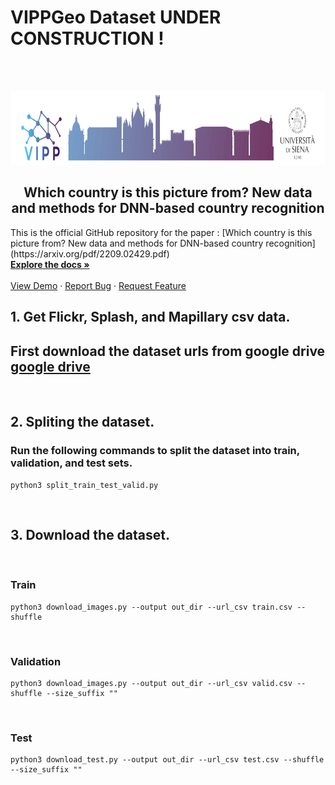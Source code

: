 # VIPPGeo Dataset UNDER CONSTRUCTION !
&nbsp;



<!-- PROJECT LOGO -->
<br />
<div align="center">
  <a href="http://clem.dii.unisi.it/~vipp/index.html">
    <img src="images/vipplogo2020-1466x236.png" alt="Logo" width="733" height="118">
  </a>

  <h2 align="center"> Which country is this picture from? New data and methods for DNN-based
country recognition </h2>

  <p align="left">
    This is the official GitHub repository for the paper : [Which country is this picture from? New data and methods for DNN-based
country recognition](https://arxiv.org/pdf/2209.02429.pdf)
    <br />
    <a href="https://github.com/othneildrew/Best-README-Template"><strong>Explore the docs »</strong></a>
    <br />
    <br />
    <a href="https://github.com/othneildrew/Best-README-Template">View Demo</a>
    ·
    <a href="https://github.com/othneildrew/Best-README-Template/issues">Report Bug</a>
    ·
    <a href="https://github.com/othneildrew/Best-README-Template/issues">Request Feature</a>
  </p>
</div>


## 1. Get Flickr, Splash, and Mapillary csv data. 

## First download the dataset urls from google drive  [google drive](https://drive.google.com/drive/folders/1CXVdpfFpolQah4PsfGXrhgoWtOtFEC__?usp=sharing)

&nbsp;

## 2. Spliting the dataset.

### Run the following commands to split the dataset into train, validation, and test sets.
    python3 split_train_test_valid.py

&nbsp;
## 3. Download the dataset.
&nbsp;
### Train 
    python3 download_images.py --output out_dir --url_csv train.csv --shuffle
&nbsp;
### Validation
    python3 download_images.py --output out_dir --url_csv valid.csv --shuffle --size_suffix "" 
&nbsp;
### Test 
    python3 download_test.py --output out_dir --url_csv test.csv --shuffle --size_suffix ""
